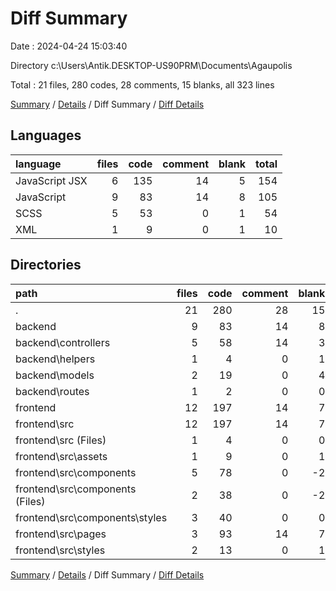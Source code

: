 # Diff Summary

Date : 2024-04-24 15:03:40

Directory c:\\Users\\Antik.DESKTOP-US90PRM\\Documents\\Agaupolis

Total : 21 files,  280 codes, 28 comments, 15 blanks, all 323 lines

[Summary](results.md) / [Details](details.md) / Diff Summary / [Diff Details](diff-details.md)

## Languages
| language | files | code | comment | blank | total |
| :--- | ---: | ---: | ---: | ---: | ---: |
| JavaScript JSX | 6 | 135 | 14 | 5 | 154 |
| JavaScript | 9 | 83 | 14 | 8 | 105 |
| SCSS | 5 | 53 | 0 | 1 | 54 |
| XML | 1 | 9 | 0 | 1 | 10 |

## Directories
| path | files | code | comment | blank | total |
| :--- | ---: | ---: | ---: | ---: | ---: |
| . | 21 | 280 | 28 | 15 | 323 |
| backend | 9 | 83 | 14 | 8 | 105 |
| backend\\controllers | 5 | 58 | 14 | 3 | 75 |
| backend\\helpers | 1 | 4 | 0 | 1 | 5 |
| backend\\models | 2 | 19 | 0 | 4 | 23 |
| backend\\routes | 1 | 2 | 0 | 0 | 2 |
| frontend | 12 | 197 | 14 | 7 | 218 |
| frontend\\src | 12 | 197 | 14 | 7 | 218 |
| frontend\\src (Files) | 1 | 4 | 0 | 0 | 4 |
| frontend\\src\\assets | 1 | 9 | 0 | 1 | 10 |
| frontend\\src\\components | 5 | 78 | 0 | -2 | 76 |
| frontend\\src\\components (Files) | 2 | 38 | 0 | -2 | 36 |
| frontend\\src\\components\\styles | 3 | 40 | 0 | 0 | 40 |
| frontend\\src\\pages | 3 | 93 | 14 | 7 | 114 |
| frontend\\src\\styles | 2 | 13 | 0 | 1 | 14 |

[Summary](results.md) / [Details](details.md) / Diff Summary / [Diff Details](diff-details.md)